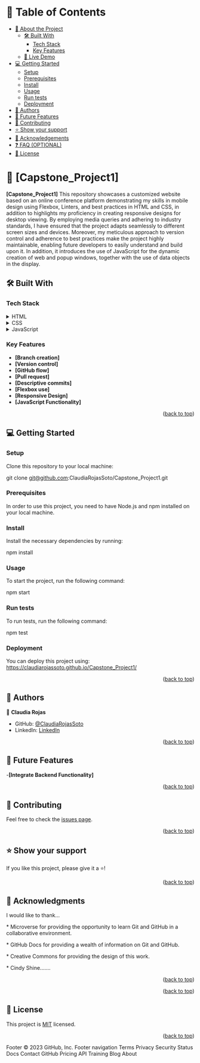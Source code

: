 <a name="readme-top"></a>

<!--
HOW TO USE:
This is an example of how you may give instructions on setting up your project locally.
Modify this file to match your project and remove sections that don't apply.
REQUIRED SECTIONS:
- Table of Contents
- About the Project
  - Built With
  - Live Demo
- Getting Started
- Authors
- Future Features
- Contributing
- Show your support
- Acknowledgements
- License
OPTIONAL SECTIONS:
- FAQ
After you're finished please remove all the comments and instructions!
-->


  <!-- You are encouraged to replace this logo with your own! Otherwise you can also remove it. -->


<!-- TABLE OF CONTENTS -->

# 📗 Table of Contents

- [📖 About the Project](#about-project)
  - [🛠 Built With](#built-with)
    - [Tech Stack](#tech-stack)
    - [Key Features](#key-features)
  - [🚀 Live Demo](#live-demo)
- [💻 Getting Started](#getting-started)
  - [Setup](#setup)
  - [Prerequisites](#prerequisites)
  - [Install](#install)
  - [Usage](#usage)
  - [Run tests](#run-tests)
  - [Deployment](#deployment)
- [👥 Authors](#authors)
- [🔭 Future Features](#future-features)
- [🤝 Contributing](#contributing)
- [⭐️ Show your support](#support)
- [🙏 Acknowledgements](#acknowledgements)
- [❓ FAQ (OPTIONAL)](#faq)
- [📝 License](#license)

<!-- PROJECT DESCRIPTION -->

# 📖 [Capstone_Project1] <a name="about-project"></a>

**[Capstone_Project1]** 
This repository showcases a customized website based on an online conference platform demonstrating my skills in mobile design using Flexbox, Linters, and best practices in HTML and CSS, in addition to highlights my proficiency in creating responsive designs for desktop viewing. By employing media queries and adhering to industry standards, I have ensured that the project adapts seamlessly to different screen sizes and devices. Moreover, my meticulous approach to version control and adherence to best practices make the project highly maintainable, enabling future developers to easily understand and build upon it. In addition, it introduces the use of JavaScript for the dynamic creation of web and popup windows, together with the use of data objects in the display.

## 🛠 Built With <a name="built-with"></a>

### Tech Stack <a name="tech-stack"></a>


<details>
  <summary>HTML</summary>
</details>

<details>
  <summary>CSS</summary>
</details>

<details>
  <summary>JavaScript</summary>
</details>
<!-- Features -->

### Key Features <a name="key-features"></a>

- **[Branch creation]**
- **[Version control]**
- **[GitHub flow]**
- **[Pull request]**
- **[Descriptive commits]**
- **[Flexbox use]**
- **[Responsive Design]**
- **[JavaScript Functionality]**

<p align="right">(<a href="#readme-top">back to top</a>)</p>

<!-- LIVE DEMO -->


<!-- GETTING STARTED -->

## 💻 Getting Started <a name="getting-started"></a>

### Setup
Clone this repository to your local machine:

git clone git@github.com:ClaudiaRojasSoto/Capstone_Project1.git


### Prerequisites

In order to use this project, you need to have Node.js and npm installed on your local machine.

### Install

Install the necessary dependencies by running:

npm install

<!--
Example command:
```sh
  cd my-project
  gem install
```
--->

### Usage

To start the project, run the following command:

npm start

<!--
Example command:
```sh
  rails server
```
--->

### Run tests

To run tests, run the following command:

  npm test

<!--
Example command:
```sh
  bin/rails test test/models/article_test.rb
```
--->

### Deployment

You can deploy this project using: https://claudiarojassoto.github.io/Capstone_Project1/



<!--
Example:
```sh
```
 -->

<p align="right">(<a href="#readme-top">back to top</a>)</p>

<!-- AUTHORS -->

## 👥 Authors <a name="authors"></a>


👤 **Claudia Rojas**

- GitHub: [@ClaudiaRojasSoto](https://github.com/ClaudiaRojasSoto)
- LinkedIn: [LinkedIn](https://www.linkedin.com/in/claudia-soto-260504208/)


<p align="right">(<a href="#readme-top">back to top</a>)</p>

<!-- FUTURE FEATURES -->

## 🔭 Future Features <a name="future-features"></a>


-**[Integrate Backend Functionality]**

<p align="right">(<a href="#readme-top">back to top</a>)</p>

<!-- CONTRIBUTING -->

## 🤝 Contributing <a name="contributing"></a>

Feel free to check the [issues page](https://github.com/ClaudiaRojasSoto/Capstone_Project1).

<p align="right">(<a href="#readme-top">back to top</a>)</p>

<!-- SUPPORT -->

## ⭐️ Show your support <a name="support"></a>


If you like this project, please give it a ⭐️!

<p align="right">(<a href="#readme-top">back to top</a>)</p>

<!-- ACKNOWLEDGEMENTS -->

## 🙏 Acknowledgments <a name="acknowledgements"></a>


I would like to thank...
<p> * Microverse for providing the opportunity to learn Git and GitHub in a collaborative environment.</p>
<p> * GitHub Docs for providing a wealth of information on Git and GitHub.</p>
<p> * Creative Commons for providing the design of this work.</p>
<p> * Cindy Shine.......</p>

<p align="right">(<a href="#readme-top">back to top</a>)</p>

<!-- FAQ (optional) -->


<p align="right">(<a href="#readme-top">back to top</a>)</p>

<!-- LICENSE -->

## 📝 License <a name="license"></a>

This project is [MIT](./LICENSE) licensed.


<p align="right">(<a href="#readme-top">back to top</a>)</p>
Footer
© 2023 GitHub, Inc.
Footer navigation
Terms
Privacy
Security
Status
Docs
Contact GitHub
Pricing
API
Training
Blog
About
